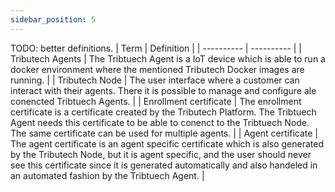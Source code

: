 ```yaml
---
sidebar_position: 5
---
```

TODO: better definitions.
| Term | Definition |
| ---------- | ---------- |
| Tributech Agents | The Tribtuech Agent is a IoT device which is able to run a docker environment where the mentioned Tributech Docker images are running. |
| Tributech Node | The user interface where a customer can interact with their agents. There it is possible to manage and configure ale conencted Tribtuech Agents. |
| Enrollment certificate | The enrollment certificate is a certificate created by the Tributech Platform. The Tribtuech Agent needs this certificate to be able to conenct to the Tribtuech Node. The same certificate can be used for multiple agents. |
| Agent certificate | The agent certificate is an agent specific certificate which is also generated by the Tributech Node, but it is agent specific, and the user should never see this certificate since it is generated automatically and also handeled in an automated fashion by the Tribtuech Agent. |